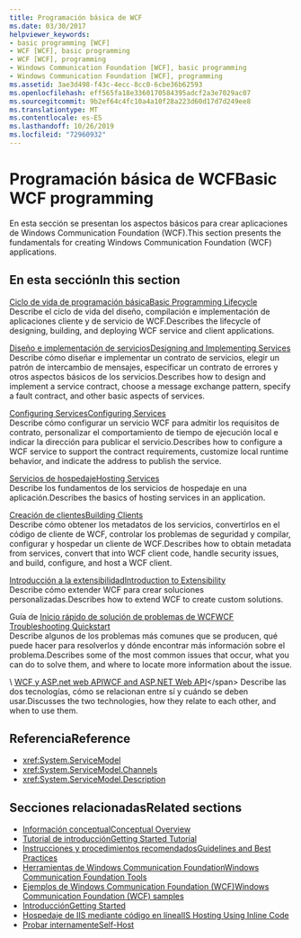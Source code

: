 ```yaml
---
title: Programación básica de WCF
ms.date: 03/30/2017
helpviewer_keywords:
- basic programming [WCF]
- WCF [WCF], basic programming
- WCF [WCF], programming
- Windows Communication Foundation [WCF], basic programming
- Windows Communication Foundation [WCF], programming
ms.assetid: 3ae3d498-f43c-4ecc-8cc0-6cbe36b62593
ms.openlocfilehash: eff565fa18e3360170584395adcf2a3e7029ac07
ms.sourcegitcommit: 9b2ef64c4fc10a4a10f28a223d60d17d7d249ee8
ms.translationtype: MT
ms.contentlocale: es-ES
ms.lasthandoff: 10/26/2019
ms.locfileid: "72960932"
---
```

# <a name="basic-wcf-programming"></a><span data-ttu-id="cfff5-102">Programación básica de WCF</span><span class="sxs-lookup"><span data-stu-id="cfff5-102">Basic WCF programming</span></span>

<span data-ttu-id="cfff5-103">En esta sección se presentan los aspectos básicos para crear aplicaciones de Windows Communication Foundation (WCF).</span><span class="sxs-lookup"><span data-stu-id="cfff5-103">This section presents the fundamentals for creating Windows Communication Foundation (WCF) applications.</span></span>

## <a name="in-this-section"></a><span data-ttu-id="cfff5-104">En esta sección</span><span class="sxs-lookup"><span data-stu-id="cfff5-104">In this section</span></span>

 <span data-ttu-id="cfff5-105">[Ciclo de vida de programación básica](basic-programming-lifecycle.md)</span><span class="sxs-lookup"><span data-stu-id="cfff5-105">[Basic Programming Lifecycle](basic-programming-lifecycle.md)</span></span>\
 <span data-ttu-id="cfff5-106">Describe el ciclo de vida del diseño, compilación e implementación de aplicaciones cliente y de servicio de WCF.</span><span class="sxs-lookup"><span data-stu-id="cfff5-106">Describes the lifecycle of designing, building, and deploying WCF service and client applications.</span></span>

 <span data-ttu-id="cfff5-107">[Diseño e implementación de servicios](designing-and-implementing-services.md)</span><span class="sxs-lookup"><span data-stu-id="cfff5-107">[Designing and Implementing Services](designing-and-implementing-services.md)</span></span>\
 <span data-ttu-id="cfff5-108">Describe cómo diseñar e implementar un contrato de servicios, elegir un patrón de intercambio de mensajes, especificar un contrato de errores y otros aspectos básicos de los servicios.</span><span class="sxs-lookup"><span data-stu-id="cfff5-108">Describes how to design and implement a service contract, choose a message exchange pattern, specify a fault contract, and other basic aspects of services.</span></span>

 <span data-ttu-id="cfff5-109">[Configuring Services](configuring-services.md)</span><span class="sxs-lookup"><span data-stu-id="cfff5-109">[Configuring Services](configuring-services.md)</span></span>\
 <span data-ttu-id="cfff5-110">Describe cómo configurar un servicio WCF para admitir los requisitos de contrato, personalizar el comportamiento de tiempo de ejecución local e indicar la dirección para publicar el servicio.</span><span class="sxs-lookup"><span data-stu-id="cfff5-110">Describes how to configure a WCF service to support the contract requirements, customize local runtime behavior, and indicate the address to publish the service.</span></span>

 <span data-ttu-id="cfff5-111">[Servicios de hospedaje](hosting-services.md)</span><span class="sxs-lookup"><span data-stu-id="cfff5-111">[Hosting Services](hosting-services.md)</span></span>\
 <span data-ttu-id="cfff5-112">Describe los fundamentos de los servicios de hospedaje en una aplicación.</span><span class="sxs-lookup"><span data-stu-id="cfff5-112">Describes the basics of hosting services in an application.</span></span>

 <span data-ttu-id="cfff5-113">[Creación de clientes](building-clients.md)</span><span class="sxs-lookup"><span data-stu-id="cfff5-113">[Building Clients](building-clients.md)</span></span>\
 <span data-ttu-id="cfff5-114">Describe cómo obtener los metadatos de los servicios, convertirlos en el código de cliente de WCF, controlar los problemas de seguridad y compilar, configurar y hospedar un cliente de WCF.</span><span class="sxs-lookup"><span data-stu-id="cfff5-114">Describes how to obtain metadata from services, convert that into WCF client code, handle security issues, and build, configure, and host a WCF client.</span></span>

 <span data-ttu-id="cfff5-115">[Introducción a la extensibilidad](introduction-to-extensibility.md)</span><span class="sxs-lookup"><span data-stu-id="cfff5-115">[Introduction to Extensibility](introduction-to-extensibility.md)</span></span>\
 <span data-ttu-id="cfff5-116">Describe cómo extender WCF para crear soluciones personalizadas.</span><span class="sxs-lookup"><span data-stu-id="cfff5-116">Describes how to extend WCF to create custom solutions.</span></span>

 <span data-ttu-id="cfff5-117">Guía de [Inicio rápido de solución de problemas de WCF](wcf-troubleshooting-quickstart.md)</span><span class="sxs-lookup"><span data-stu-id="cfff5-117">[WCF Troubleshooting Quickstart](wcf-troubleshooting-quickstart.md)</span></span>\
 <span data-ttu-id="cfff5-118">Describe algunos de los problemas más comunes que se producen, qué puede hacer para resolverlos y dónde encontrar más información sobre el problema.</span><span class="sxs-lookup"><span data-stu-id="cfff5-118">Describes some of the most common issues that occur, what you can do to solve them, and where to locate more information about the issue.</span></span>

 <span data-ttu-id="cfff5-119">\ [WCF y ASP.net web API](wcf-and-aspnet-web-api.md)</span><span class="sxs-lookup"><span data-stu-id="cfff5-119">[WCF and ASP.NET Web API](wcf-and-aspnet-web-api.md)\</span></span>
 <span data-ttu-id="cfff5-120">Describe las dos tecnologías, cómo se relacionan entre sí y cuándo se deben usar.</span><span class="sxs-lookup"><span data-stu-id="cfff5-120">Discusses the two technologies, how they relate to each other, and when to use them.</span></span>

## <a name="reference"></a><span data-ttu-id="cfff5-121">Referencia</span><span class="sxs-lookup"><span data-stu-id="cfff5-121">Reference</span></span>

- <xref:System.ServiceModel>
- <xref:System.ServiceModel.Channels>
- <xref:System.ServiceModel.Description>

## <a name="related-sections"></a><span data-ttu-id="cfff5-122">Secciones relacionadas</span><span class="sxs-lookup"><span data-stu-id="cfff5-122">Related sections</span></span>

- [<span data-ttu-id="cfff5-123">Información conceptual</span><span class="sxs-lookup"><span data-stu-id="cfff5-123">Conceptual Overview</span></span>](conceptual-overview.md)
- [<span data-ttu-id="cfff5-124">Tutorial de introducción</span><span class="sxs-lookup"><span data-stu-id="cfff5-124">Getting Started Tutorial</span></span>](getting-started-tutorial.md)
- [<span data-ttu-id="cfff5-125">Instrucciones y procedimientos recomendados</span><span class="sxs-lookup"><span data-stu-id="cfff5-125">Guidelines and Best Practices</span></span>](guidelines-and-best-practices.md)
- [<span data-ttu-id="cfff5-126">Herramientas de Windows Communication Foundation</span><span class="sxs-lookup"><span data-stu-id="cfff5-126">Windows Communication Foundation Tools</span></span>](tools.md)
- [<span data-ttu-id="cfff5-127">Ejemplos de Windows Communication Foundation (WCF)</span><span class="sxs-lookup"><span data-stu-id="cfff5-127">Windows Communication Foundation (WCF) samples</span></span>](./samples/index.md)
- [<span data-ttu-id="cfff5-128">Introducción</span><span class="sxs-lookup"><span data-stu-id="cfff5-128">Getting Started</span></span>](./samples/getting-started-sample.md)
- [<span data-ttu-id="cfff5-129">Hospedaje de IIS mediante código en línea</span><span class="sxs-lookup"><span data-stu-id="cfff5-129">IIS Hosting Using Inline Code</span></span>](./samples/iis-hosting-using-inline-code.md)
- [<span data-ttu-id="cfff5-130">Probar internamente</span><span class="sxs-lookup"><span data-stu-id="cfff5-130">Self-Host</span></span>](./samples/self-host.md)
